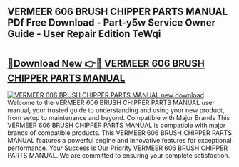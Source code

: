 ## VERMEER 606 BRUSH CHIPPER PARTS MANUAL PDf Free Download - Part-y5w Service Owner Guide - User Repair Edition TeWqi

# <h2><a href="http://bc67301.oget.top/?id=VERMEER+606+BRUSH+CHIPPER+PARTS+MANUAL">🔗Download New 👉🔴 VERMEER 606 BRUSH CHIPPER PARTS MANUAL</a></h2>

[![VERMEER 606 BRUSH CHIPPER PARTS MANUAL new download](https://i.imgur.com/5g1atiW.png)](http://bc67301.oget.top/?id=VERMEER+606+BRUSH+CHIPPER+PARTS+MANUAL)
Welcome to the VERMEER 606 BRUSH CHIPPER PARTS MANUAL user manual, your trusted guide to understanding and using your new product, from setup to maintenance and beyond. Compatible with Major Brands This VERMEER 606 BRUSH CHIPPER PARTS MANUAL is compatible with major brands of compatible products. This VERMEER 606 BRUSH CHIPPER PARTS MANUAL features a powerful engine and innovative features for exceptional performance. Your Success is Our Priority VERMEER 606 BRUSH CHIPPER PARTS MANUAL. We are committed to ensuring your complete satisfaction.
